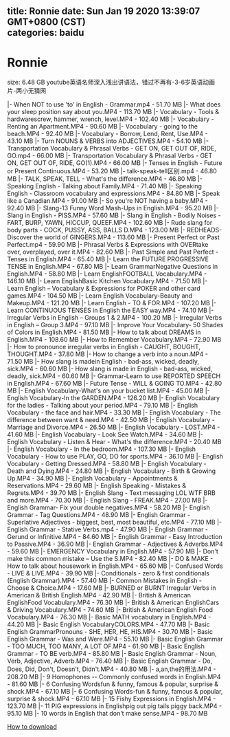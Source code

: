 
title: Ronnie
date: Sun Jan 19 2020 13:39:07 GMT+0800 (CST)    
categories: baidu
---

# Ronnie
size: 6.48 GB
 youtube英语名师深入浅出讲语法，错过不再有-3-6岁英语动画片-两小无猜网
 
|- When NOT to use 'to' in English - Grammar.mp4 - 51.70 MB
|- What does your sleep position say about you.MP4 - 113.70 MB
|- Vocabulary - Tools & hardwarescrew, hammer, wrench, level.MP4 - 102.40 MB
|- Vocabulary - Renting an Apartment.MP4 - 90.60 MB
|- Vocabulary - going to the beach.MP4 - 92.40 MB
|- Vocabulary - Borrow, Lend, Rent, Use.MP4 - 43.10 MB
|- Turn NOUNS & VERBS into ADJECTIVES.MP4 - 54.10 MB
|- Transportation Vocabulary & Phrasal Verbs - GET ON, GET OUT OF, RIDE, GO.mp4 - 66.00 MB
|- Transportation Vocabulary & Phrasal Verbs - GET ON, GET OUT OF, RIDE, GO(1).MP4 - 66.00 MB
|- Tenses in English - Future or Present Continuous.MP4 - 53.20 MB
|- talk-speak-tell区别.mp4 - 46.80 MB
|- TALK, SPEAK, TELL - What's the difference.MP4 - 46.80 MB
|- Speaking English - Talking about Family.MP4 - 71.40 MB
|- Speaking English - Classroom vocabulary and expressions.MP4 - 84.80 MB
|- Speak like a Canadian.MP4 - 91.00 MB
|- So you're NOT having a baby.MP4 - 92.40 MB
|- Slang-13 Funny Word Mash-Ups in English.MP4 - 95.20 MB
|- Slang in English - PISS.MP4 - 57.60 MB
|- Slang in English - Bodily Noises - FART, BURP, YAWN, HICCUP, QUEEF.MP4 - 102.60 MB
|- Rude slang for body parts - COCK, PUSSY, ASS, BALLS D.MP4 - 123.00 MB
|- REDHEADS-Discover the world of GINGERS.MP4 - 113.60 MB
|- Present Perfect or Past Perfect.mp4 - 59.90 MB
|- Phrasal Verbs & Expressions with OVERtake over, overplayed, over it.MP4 - 82.60 MB
|- Past Simple and Past Perfect - Tenses in English.MP4 - 65.40 MB
|- Learn the FUTURE PROGRESSIVE TENSE in English.MP4 - 67.80 MB
|- Learn GrammarNegative Questions in English.MP4 - 58.80 MB
|- Learn EnglishFOOTBALL Vocabulary.MP4 - 146.10 MB
|- Learn EnglishBasic Kitchen Vocabulary.MP4 - 71.50 MB
|- Learn English – Vocabulary & Expressions for POKER and other card games.MP4 - 104.50 MB
|- Learn English Vocabulary-Beauty and Makeup.MP4 - 121.20 MB
|- Learn English - TO & FOR.MP4 - 107.20 MB
|- Learn CONTINUOUS TENSES in English the EASY way.MP4 - 74.10 MB
|- Irregular Verbs in English – Groups 1 & 2.MP4 - 100.20 MB
|- Irregular Verbs in English – Group 3.MP4 - 97.10 MB
|- Improve Your Vocabulary- 50 Shades of Colors in English.MP4 - 81.50 MB
|- How to talk about DREAMS in English.MP4 - 108.60 MB
|- How to Remember Vocabulary.MP4 - 72.90 MB
|- How to pronounce irregular verbs in English - CAUGHT, BOUGHT, THOUGHT.MP4 - 37.80 MB
|- How to change a verb into a noun.MP4 - 71.50 MB
|- How slang is madein English - bad-ass, wicked, deadly, sick.MP4 - 60.60 MB
|- How slang is made in English - bad-ass, wicked, deadly, sick.MP4 - 60.60 MB
|- Grammar-Learn to use REPORTED SPEECH in English.MP4 - 67.60 MB
|- Future Tense - WILL & GOING TO.MP4 - 42.80 MB
|- English Vocabulary-What's on your bucket list.MP4 - 45.00 MB
|- English Vocabulary-In the GARDEN.MP4 - 126.20 MB
|- English Vocabulary for the ladies - Talking about your period.MP4 - 79.10 MB
|- English Vocabulary - the face and hair.MP4 - 33.30 MB
|- English Vocabulary - The difference between want & need.MP4 - 42.50 MB
|- English Vocabulary - Marriage and Divorce.MP4 - 26.50 MB
|- English Vocabulary - LOST.MP4 - 41.60 MB
|- English Vocabulary - Look See Watch.MP4 - 34.60 MB
|- English Vocabulary - Listen & Hear - What's the difference.MP4 - 20.40 MB
|- English Vocabulary - In the bedroom.MP4 - 107.30 MB
|- English Vocabulary - How to use PLAY, GO, DO for sports.MP4 - 36.10 MB
|- English Vocabulary - Getting Dressed.MP4 - 58.80 MB
|- English Vocabulary - Death and Dying.MP4 - 24.80 MB
|- English Vocabulary - Birth & Growing Up.MP4 - 34.90 MB
|- English Vocabulary - Appointments & Reservations.MP4 - 29.60 MB
|- English Speaking - Mistakes & Regrets.MP4 - 39.70 MB
|- English Slang - Text messaging LOL WTF BRB and more.MP4 - 70.30 MB
|- English Slang - FREAK.MP4 - 27.00 MB
|- English Grammar- Fix your double negatives.MP4 - 58.20 MB
|- English Grammar - Tag Questions.MP4 - 48.90 MB
|- English Grammar - Superlative Adjectives - biggest, best, most beautiful, etc.MP4 - 77.10 MB
|- English Grammar - Stative Verbs.mp4 - 47.90 MB
|- English Grammar - Gerund or Infinitive.MP4 - 84.60 MB
|- English Grammar - Easy Introduction to Passive.MP4 - 36.90 MB
|- English Grammar - Adjectives & Adverbs.MP4 - 59.60 MB
|- EMERGENCY Vocabulary in English.MP4 - 57.90 MB
|- Don't make this common mistake – Use the S.MP4 - 82.40 MB
|- DO & MAKE - How to talk about housework in English.MP4 - 65.60 MB
|- Confused Words - LIVE & LIVE.MP4 - 39.90 MB
|- Conditionals - zero & first conditionals (English Grammar).MP4 - 57.40 MB
|- Common Mistakes in English - Choose & Choice.MP4 - 17.60 MB
|- BURNED or BURNT Irregular Verbs in American & British English.MP4 - 42.90 MB
|- British & American EnglishFood Vocabulary.MP4 - 76.30 MB
|- British & American EnglishCars & Driving Vocabulary.MP4 - 74.60 MB
|- British & American English Food Vocabulary.MP4 - 76.30 MB
|- Basic MATH vocabulary in English.MP4 - 44.20 MB
|- Basic English VocabularyCOLORS.MP4 - 47.70 MB
|- Basic English GrammarPronouns - SHE, HER, HE, HIS.MP4 - 30.70 MB
|- Basic English Grammar - Was and Were.MP4 - 55.10 MB
|- Basic English Grammar - TOO MUCH, TOO MANY, A LOT OF.MP4 - 61.90 MB
|- Basic English Grammar - TO BE verb.MP4 - 85.80 MB
|- Basic English Grammar - Noun, Verb, Adjective, Adverb.MP4 - 76.40 MB
|- Basic English Grammar - Do, Does, Did, Don't, Doesn't, Didn't.MP4 - 40.80 MB
|- a,an,the的用法.MP4 - 208.20 MB
|- 9 Homophones -- Commonly confused words in English.MP4 - 81.60 MB
|- 6 Confusing Wordsfun & funny, famous & popular, surprise & shock.MP4 - 67.10 MB
|- 6 Confusing Words-fun & funny, famous & popular, surprise & shock.MP4 - 67.10 MB
|- 15 Fishy Expressions in English.MP4 - 123.70 MB
|- 11 PIG expressions in Englishpig out pig tails piggy back.MP4 - 95.10 MB
|- 10 words in English that don't make sense.MP4 - 98.70 MB

[How to download](https://bpcam.bemobtrk.com/go/2ceec3aa-1ca2-46d6-b9ff-aaa5c184517c?jno=4517)